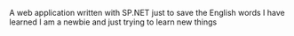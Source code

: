 A web application written with SP.NET just to save the English words I have learned
I am a newbie and just trying to learn new things
